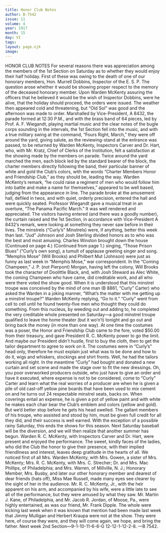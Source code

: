 ```yaml
---
title: Honor Club Notes
author: B-7542
issue: 11
volume: 4
year: 1917
month: 15
day: VI
tags:
layout: page.njk
image:
---
```

HONOR CLUB NOTES    For several reasons there was appreciation among the members of the 1st Section on Saturday as to whether they would enjoy their half holiday. First of these was owing to the death of one of our honorary members, Hon. Murrell Dobbins, Inspector of the E. S. P. The question arose whether it would be showing proper respect to the memory of the deceased honorary member. Upon Warden McKenty assuring the officers that he believed it would be the wish of Inspector Dobbins, were he alive, that the holiday should proceed, the orders were issued. The weather then appeared cold and threatening, but “Old Sol” was good and the afternoon was made to order. Marshalled by Vice-President, A 8432, the parade formed at 12:30 P.M., and with the brass band of 64 pieces, led by Prof. A. F. Wiegandt, playing martial music and the clear notes of the bugle corps sounding in the intervals, the 1st Section fell into the music, and with a true military swing at the command, “Fours Right, March,” they were off around the yard, giving salute, as the reviewing-stand at the entrance was passed, to be returned by Warden McKenty, Inspectors Carver and Dr. Hart, who, with Mr. Kratz, Chief of Clerks of the Institution, felt a satisfaction at the showing made by the members on parade. Twice around the yard marched the men, each block led by the standard bearer of the block, the charter members directly following the band, their particular banner of white and gold the Club’s colors, with the words “Charter Members Honor and Friendship Club,” as they should be, leading the way. Warden McKenty’s remark, “he could raise a regiment of men who would follow him into battle and make a name for themselves,” appeared to be well based, judging from the appearance in line. The parade broke at the amusement hall, defiled in twos, and with quiet, orderly precision, entered the hall and were quickly seated.       Professor Wiegandt gave a musical treat in an overture, “The Panama Pacific March.” It was well rendered and appreciated. The visitors having entered (and there was a goodly number), the curtain raised and the 1st Section, in accordance with Vice-President A 8432’s remark, were looking at something they never saw before in their lives.       The minstrels (“Curly’s” Minstrels) were, if anything, better this week than last.       “Jud” Johnson and Josh Sterling divided honors as to who was the best and most amusing.       Charles Winston brought down the house    (Continued on page 4.)       (Continued from page 1.)    singing, “Those Prison Blues” (“Curly’s own song), a tumult of applause greeting singer and song.       “Memphis Mose” (Will Brooks) and Philbert Mut (Johnson) were just as funny as last week in “Memphis Mose,” war correspondent.       In the “Coming Champeen,” J. P. (not Pierpont) Morgan, having left the colony, Will Brooks took the character of Doolittle Black, and, with Josh Steward as Alec White, the coming Champeen who have came, did creditable work, and all who were there voted the show good.       When it is understood that this minstrel troupe was conceived by the mind of one man (B 8861, “Curly” Carter) who asked the Warden in a joking manner, “What’s the matter with me getting up a minstrel troupe?” Warden McKenty replying, “Go to it.” “Curly” went from cell to cell until he found twenty-five men who thought they could do something. From this nucleus, by weeding out and adding to, he completed the very creditable whole presented on Saturday—a good minstrel troupe qualified to leave the home theater (but it wo’n’t) tonight and go out and bring back the money (in more than one way). At one time the costumes was a poser, the Honor and Friendship Club came to the fore, voted $50.00 from their treasury, and gave President R. C. McKenty power to go the limit. And maybe our President didn’t hustle, first to buy the cloth, then to get the tailor department to agree to work on it. The costumes were in “Curly’s” head only, therefore he must explain just what was to be done and how to do it, wigs and whiskers, stockings and shirt fronts. Well, he had the tailors working all night. In the meantime “Curly” had bought and donated a new curtain and set scene and made the stage over to fit the new dressings.       Oh, you poor overworked producers outside, who just have to give an order and have it executed, where expense is not to be considered, come to “Curly” Carter and learn what the real worries of a producer are when he is given a pile of old cast-off yellow pine boards that have been used to mix cement on and he turns out 24 respectable minstrel seats, backs on. When coverings entail an expense, he is given a pot of yellow paint and with white he makes each chair bear the Club’s emblem and colors (yellow and gold). But we’d better stop before he gets his head swelled. The gallant members of his troupe, who assisted and stood by him, must be given full credit for all they did, and their success is well earned. With the exception of a possible rainy Saturday, this ends the shows for this season.       Next Saturday baseball will be the diversion, and we will then realize that another summer has begun.       Warden R. C. McKenty, with Inspectors Carver and Dr. Hart, were present and enjoyed the performance.       The sweet, kindly faces of the ladies, who did the Club the honor to give their presence, with their implied friendliness and interest, leaves deep gratitude in the hearts of all.       We noticed first of all Mrs. Warden McKenty, with Mrs. Gowen, a sister of Mrs. McKenty; Mrs. R. C. McKenty, with Mrs. C. Strecher; Dr. and Mrs. Mac Phillips, of Philadelphia; and Mrs. Warren, of Millville, N. J.; Honorary Member, Mrs. Busby, and later our other honorary member and dearest of dear friends (hats off), Miss Mae Russell, made many eyes see clearer by the sight of her in the audience.       Mr. R. C. McKenty, Jr., with the heir apparent on his arm, and accompanied by his wife, were a little late to see all of the performance, but they were amused by what they saw.       Mr. Martin J. Kane, of Philadelphia, and Mr. Jacob R. Jordan, of Moose, Pa., were highly entertained, as was our friend, Mr. Frank Dipple.       The whole were kicking last week when it was known that mention had been made last week that Jimmy Mulligan and Herbert Kraupa were not at the show. They were here, of course they were, and they will come again, we hope, and bring the father.       Next week 2nd Section—9-1-10-11-6-6-G 12-12-1-12-2-8.    —B 7542.    

